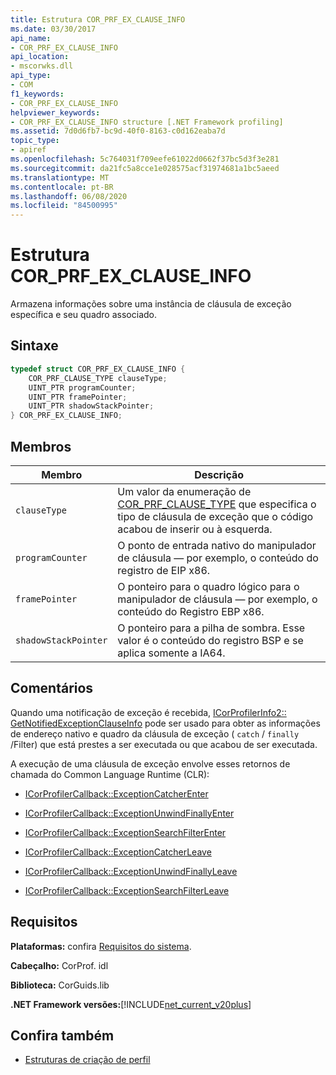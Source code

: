 ```yaml
---
title: Estrutura COR_PRF_EX_CLAUSE_INFO
ms.date: 03/30/2017
api_name:
- COR_PRF_EX_CLAUSE_INFO
api_location:
- mscorwks.dll
api_type:
- COM
f1_keywords:
- COR_PRF_EX_CLAUSE_INFO
helpviewer_keywords:
- COR_PRF_EX_CLAUSE_INFO structure [.NET Framework profiling]
ms.assetid: 7d0d6fb7-bc9d-40f0-8163-c0d162eaba7d
topic_type:
- apiref
ms.openlocfilehash: 5c764031f709eefe61022d0662f37bc5d3f3e281
ms.sourcegitcommit: da21fc5a8cce1e028575acf31974681a1bc5aeed
ms.translationtype: MT
ms.contentlocale: pt-BR
ms.lasthandoff: 06/08/2020
ms.locfileid: "84500995"
---
```

# <a name="cor_prf_ex_clause_info-structure"></a>Estrutura COR_PRF_EX_CLAUSE_INFO
Armazena informações sobre uma instância de cláusula de exceção específica e seu quadro associado.  
  
## <a name="syntax"></a>Sintaxe  
  
```cpp  
typedef struct COR_PRF_EX_CLAUSE_INFO {  
    COR_PRF_CLAUSE_TYPE clauseType;  
    UINT_PTR programCounter;  
    UINT_PTR framePointer;  
    UINT_PTR shadowStackPointer;  
} COR_PRF_EX_CLAUSE_INFO;  
```  
  
## <a name="members"></a>Membros  
  
|Membro|Descrição|  
|------------|-----------------|  
|`clauseType`|Um valor da enumeração de [COR_PRF_CLAUSE_TYPE](cor-prf-clause-type-enumeration.md) que especifica o tipo de cláusula de exceção que o código acabou de inserir ou à esquerda.|  
|`programCounter`|O ponto de entrada nativo do manipulador de cláusula — por exemplo, o conteúdo do registro de EIP x86.|  
|`framePointer`|O ponteiro para o quadro lógico para o manipulador de cláusula — por exemplo, o conteúdo do Registro EBP x86.|  
|`shadowStackPointer`|O ponteiro para a pilha de sombra. Esse valor é o conteúdo do registro BSP e se aplica somente a IA64.|  
  
## <a name="remarks"></a>Comentários  
 Quando uma notificação de exceção é recebida, [ICorProfilerInfo2:: GetNotifiedExceptionClauseInfo](icorprofilerinfo2-getnotifiedexceptionclauseinfo-method.md) pode ser usado para obter as informações de endereço nativo e quadro da cláusula de exceção ( `catch` / `finally` /Filter) que está prestes a ser executada ou que acabou de ser executada.  
  
 A execução de uma cláusula de exceção envolve esses retornos de chamada do Common Language Runtime (CLR):  
  
- [ICorProfilerCallback::ExceptionCatcherEnter](icorprofilercallback-exceptioncatcherenter-method.md)  
  
- [ICorProfilerCallback::ExceptionUnwindFinallyEnter](icorprofilercallback-exceptionunwindfinallyenter-method.md)  
  
- [ICorProfilerCallback::ExceptionSearchFilterEnter](icorprofilercallback-exceptionsearchfilterenter-method.md)  
  
- [ICorProfilerCallback::ExceptionCatcherLeave](icorprofilercallback-exceptioncatcherleave-method.md)  
  
- [ICorProfilerCallback::ExceptionUnwindFinallyLeave](icorprofilercallback-exceptionunwindfinallyleave-method.md)  
  
- [ICorProfilerCallback::ExceptionSearchFilterLeave](icorprofilercallback-exceptionsearchfilterleave-method.md)  
  
## <a name="requirements"></a>Requisitos  
 **Plataformas:** confira [Requisitos do sistema](../../get-started/system-requirements.md).  
  
 **Cabeçalho:** CorProf. idl  
  
 **Biblioteca:** CorGuids.lib  
  
 **.NET Framework versões:**[!INCLUDE[net_current_v20plus](../../../../includes/net-current-v20plus-md.md)]  
  
## <a name="see-also"></a>Confira também

- [Estruturas de criação de perfil](profiling-structures.md)
